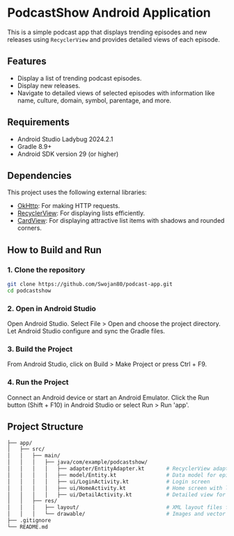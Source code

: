 # PodcastShow Android Application
This is a simple podcast app that displays trending episodes and new releases using `RecyclerView` and provides detailed views of each episode.

## Features
- Display a list of trending podcast episodes.
- Display new releases.
- Navigate to detailed views of selected episodes with information like name, culture, domain, symbol, parentage, and more.

## Requirements
- Android Studio Ladybug 2024.2.1
- Gradle 8.9+
- Android SDK version 29 (or higher)

## Dependencies
This project uses the following external libraries:
- [OkHttp](https://square.github.io/okhttp/): For making HTTP requests.
- [RecyclerView](https://developer.android.com/guide/topics/ui/layout/recyclerview): For displaying lists efficiently.
- [CardView](https://developer.android.com/jetpack/androidx/releases/cardview): For displaying attractive list items with shadows and rounded corners.

## How to Build and Run

### 1. Clone the repository
```bash
git clone https://github.com/Swojan80/podcast-app.git
cd podcastshow
```

### 2. Open in Android Studio
Open Android Studio.
Select File > Open and choose the project directory.
Let Android Studio configure and sync the Gradle files.

### 3. Build the Project
From Android Studio, click on Build > Make Project or press Ctrl + F9.

### 4. Run the Project
Connect an Android device or start an Android Emulator.
Click the Run button (Shift + F10) in Android Studio or select Run > Run 'app'.

## Project Structure
```bash
├── app/
│   ├── src/
│   │   ├── main/
│   │   │   ├── java/com/example/podcastshow/
│   │   │   │   ├── adapter/EntityAdapter.kt       # RecyclerView adapter for displaying episode items
│   │   │   │   ├── model/Entity.kt                # Data model for episodes
│   │   │   │   ├── ui/LoginActivity.kt            # Login screen
│   │   │   │   ├── ui/HomeActivity.kt             # Home screen with list of trending and new releases
│   │   │   │   ├── ui/DetailActivity.kt           # Detailed view for each episode
│   │   ├── res/
│   │   │   ├── layout/                            # XML layout files for UI
│   │   │   └── drawable/                          # Images and vector drawables
├── .gitignore
└── README.md
```